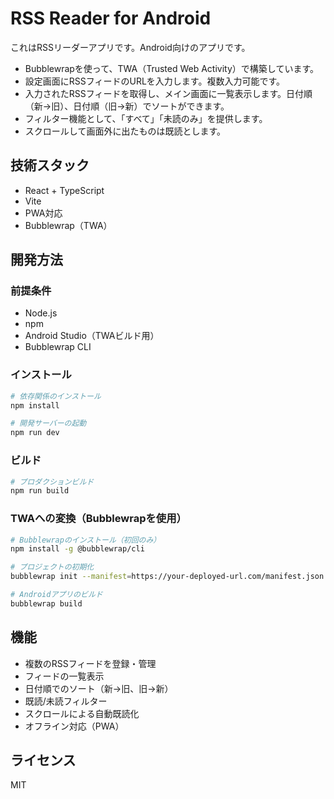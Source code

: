 # RSS Reader for Android

これはRSSリーダーアプリです。Android向けのアプリです。

- Bubblewrapを使って、TWA（Trusted Web Activity）で構築しています。
- 設定画面にRSSフィードのURLを入力します。複数入力可能です。
- 入力されたRSSフィードを取得し、メイン画面に一覧表示します。日付順（新→旧）、日付順（旧→新）でソートができます。
- フィルター機能として、「すべて」「未読のみ」を提供します。
- スクロールして画面外に出たものは既読とします。

## 技術スタック

- React + TypeScript
- Vite
- PWA対応
- Bubblewrap（TWA）

## 開発方法

### 前提条件

- Node.js
- npm
- Android Studio（TWAビルド用）
- Bubblewrap CLI

### インストール

```bash
# 依存関係のインストール
npm install

# 開発サーバーの起動
npm run dev
```

### ビルド

```bash
# プロダクションビルド
npm run build
```

### TWAへの変換（Bubblewrapを使用）

```bash
# Bubblewrapのインストール（初回のみ）
npm install -g @bubblewrap/cli

# プロジェクトの初期化
bubblewrap init --manifest=https://your-deployed-url.com/manifest.json

# Androidアプリのビルド
bubblewrap build
```

## 機能

- 複数のRSSフィードを登録・管理
- フィードの一覧表示
- 日付順でのソート（新→旧、旧→新）
- 既読/未読フィルター
- スクロールによる自動既読化
- オフライン対応（PWA）

## ライセンス

MIT
